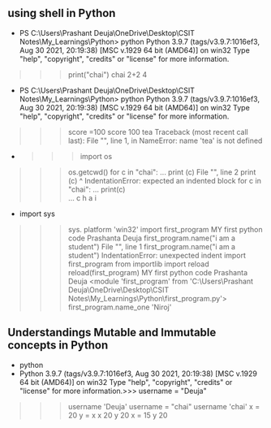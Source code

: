 ## using shell in Python 

- PS C:\Users\Prashant Deuja\OneDrive\Desktop\CSIT Notes\My_Learnings\Python> python
Python 3.9.7 (tags/v3.9.7:1016ef3, Aug 30 2021, 20:19:38) [MSC v.1929 64 bit (AMD64)] on win32
Type "help", "copyright", "credits" or "license" for more information.
>>> print("chai")
chai
>>> 2+2
4
>>> 

- PS C:\Users\Prashant Deuja\OneDrive\Desktop\CSIT Notes\My_Learnings\Python> python
Python 3.9.7 (tags/v3.9.7:1016ef3, Aug 30 2021, 20:19:38) [MSC v.1929 64 bit (AMD64)] on win32
Type "help", "copyright", "credits" or "license" for more information.
>>> score =100 
>>> score
100
>>> tea
Traceback (most recent call last):
  File "<stdin>", line 1, in <module>
NameError: name 'tea' is not defined

- >>> import os
>>> os.getcwd()
>>> for  c in "chai":
... print (c)
  File "<stdin>", line 2
    print (c)
    ^
IndentationError: expected an indented block
>>> for  c in "chai":
...     print(c)         
... 
c
h
a
i
>>> 

- import sys
>>> sys. platform
'win32'
>>> import first_program
MY first python code
Prashanta Deuja
>>>  first_program.name("i am a student")
  File "<stdin>", line 1
    first_program.name("i am a student")
IndentationError: unexpected indent
>>> import first_program
>>> from importlib import reload  
>>> reload(first_program)
MY first python code
Prashanta Deuja
<module 'first_program' from 'C:\\Users\\Prashant Deuja\\OneDrive\\Desktop\\CSIT Notes\\My_Learnings\\Python\\first_program.py'>
>>> first_program.name_one
'Niroj'


## Understandings Mutable and Immutable concepts in Python
-  python
- Python 3.9.7 (tags/v3.9.7:1016ef3, Aug 30 2021, 20:19:38) [MSC v.1929 64 bit (AMD64)] on win32
Type "help", "copyright", "credits" or "license" for more information.>>> username = "Deuja"
>>> username
'Deuja'
>>> username = "chai"
>>> username
'chai'
>>> x = 20
>>> y = x
>>> x
20
>>> y
20
>>> x = 15 
>>> y
20
>>> 
